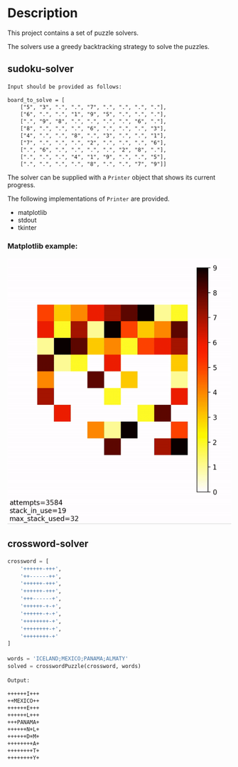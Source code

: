# Description
This project contains a set of puzzle solvers.

The solvers use a greedy backtracking strategy to solve the puzzles.

## sudoku-solver
`Input should be provided as follows:`
```
board_to_solve = [
    ["5", "3", ".", ".", "7", ".", ".", ".", "."],
    ["6", ".", ".", "1", "9", "5", ".", ".", "."],
    [".", "9", "8", ".", ".", ".", ".", "6", "."],
    ["8", ".", ".", ".", "6", ".", ".", ".", "3"],
    ["4", ".", ".", "8", ".", "3", ".", ".", "1"],
    ["7", ".", ".", ".", "2", ".", ".", ".", "6"],
    [".", "6", ".", ".", ".", ".", "2", "8", "."],
    [".", ".", ".", "4", "1", "9", ".", ".", "5"],
    [".", ".", ".", ".", "8", ".", ".", "7", "9"]]
```

The solver can be supplied with a `Printer` object that shows its current progress.

The following implementations of `Printer` are provided. 
* matplotlib
* stdout
* tkinter

### Matplotlib example:

![](visual_1.gif)


## crossword-solver
```python
crossword = [
    '++++++-+++',
    '++------++',
    '++++++-+++',
    '++++++-+++',
    '+++------+',
    '++++++-+-+',
    '++++++-+-+',
    '++++++++-+',
    '++++++++-+',
    '++++++++-+'
]

words = 'ICELAND;MEXICO;PANAMA;ALMATY'
solved = crosswordPuzzle(crossword, words)
```

`Output: `
```
++++++I+++
++MEXICO++
++++++E+++
++++++L+++
+++PANAMA+
++++++N+L+
++++++D+M+
++++++++A+
++++++++T+
++++++++Y+
```
